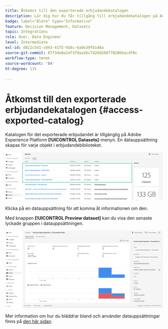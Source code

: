 ```yaml
---
title: Åtkomst till den exporterade erbjudandekatalogen
description: Lär dig hur du får tillgång till erbjudandekatalogen på Adobe Experience Platform när den har exporterats
badge: label="Äldre" type="Informative"
feature: Decision Management, Datasets
topic: Integrations
role: User, Data Engineer
level: Intermediate
exl-id: d822c541-c043-41f5-916c-6a8e39fb148a
source-git-commit: 87f3da0a1d73f9aa26c7420d260778286bacdf0c
workflow-type: tm+mt
source-wordcount: '84'
ht-degree: 11%

---
```


# Åtkomst till den exporterade erbjudandekatalogen {#access-exported-catalog}

Katalogen för det exporterade erbjudandet är tillgänglig på Adobe Experience Platform **[!UICONTROL Datasets]**-menyn. En datauppsättning skapas för varje objekt i erbjudandebiblioteket.

![](../assets/datasets-list.png)

Klicka på en datauppsättning för att komma åt informationen om den.

Med knappen **[!UICONTROL Preview dataset]** kan du visa den senaste lyckade gruppen i datauppsättningen.

![](../assets/dataset-activity.png)

Mer information om hur du bläddrar bland och använder datauppsättningar finns på [den här sidan](../../data/get-started-datasets.md).
